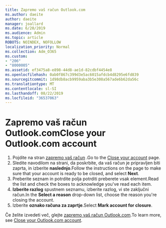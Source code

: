 ```yaml
---
title: Zapremo vaš račun Outlook.com
ms.author: daeite
author: daeite
manager: joallard
ms.date: 6/20/2019
ms.audience: Admin
ms.topic: article
ROBOTS: NOINDEX, NOFOLLOW
localization_priority: Normal
ms.collection: Adm_O365
ms.custom:
- "206"
- "8000005"
ms.assetid: ef3475a8-e898-44d8-ae1d-82cdbf4454e8
ms.openlocfilehash: 0ab0f867c399d3e5ac6015afdcb4d8295e6fd839
ms.sourcegitcommit: 1d98db8acb9959aba3b5e308a567ade6b62da56c
ms.translationtype: MT
ms.contentlocale: sl-SI
ms.lasthandoff: 08/22/2019
ms.locfileid: "36537063"
---
```

# <a name="close-your-outlookcom-account"></a><span data-ttu-id="691fa-102">Zapremo vaš račun Outlook.com</span><span class="sxs-lookup"><span data-stu-id="691fa-102">Close your Outlook.com account</span></span>

1. <span data-ttu-id="691fa-103">Pojdite na stran [zapremo vaš račun](https://go.microsoft.com/fwlink/p/?linkid=845493) .</span><span class="sxs-lookup"><span data-stu-id="691fa-103">Go to the [Close your account](https://go.microsoft.com/fwlink/p/?linkid=845493) page.</span></span>
2. <span data-ttu-id="691fa-104">Sledite navodilom na strani, da poskrbite, da vaš račun je pripravljen biti zaprta, in izberite **naslednjo**.</span><span class="sxs-lookup"><span data-stu-id="691fa-104">Follow the instructions on the page to make sure that your account is ready to be closed, and select **Next**.</span></span>
3. <span data-ttu-id="691fa-105">Preberite seznam in potrdite polja potrditi preberete vsak element.</span><span class="sxs-lookup"><span data-stu-id="691fa-105">Read the list and check the boxes to acknowledge you've read each item.</span></span>
4. <span data-ttu-id="691fa-106">**Izberite razlog** spustnem seznamu, izberite razlog, vi ste zaključni račun.</span><span class="sxs-lookup"><span data-stu-id="691fa-106">In the **Select a reason** drop-down list, choose the reason you're closing the account.</span></span>
5. <span data-ttu-id="691fa-107">Izberite **oznako računa za zaprtje**.</span><span class="sxs-lookup"><span data-stu-id="691fa-107">Select **Mark account for closure**.</span></span>

<span data-ttu-id="691fa-108">Če želite izvedeti več, glejte [zapremo vaš račun Outlook.com](https://support.office.com/article/564b801e-2a47-4cb2-afa8-12ead3185038?wt.mc_id=Office_Outlook_com_Alchemy).</span><span class="sxs-lookup"><span data-stu-id="691fa-108">To learn more, see [Close your Outlook.com account](https://support.office.com/article/564b801e-2a47-4cb2-afa8-12ead3185038?wt.mc_id=Office_Outlook_com_Alchemy).</span></span>
  